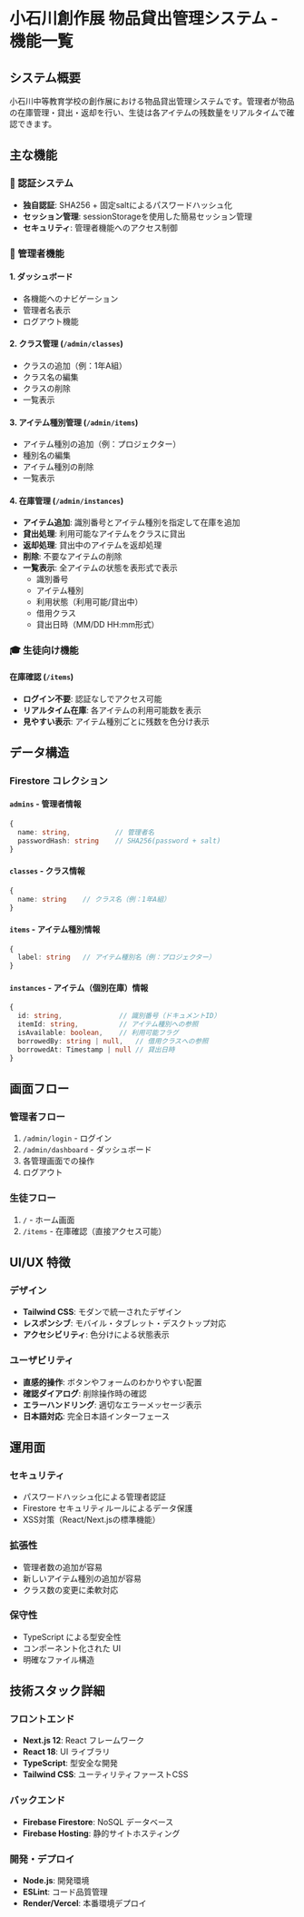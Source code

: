 # 小石川創作展 物品貸出管理システム - 機能一覧

## システム概要

小石川中等教育学校の創作展における物品貸出管理システムです。管理者が物品の在庫管理・貸出・返却を行い、生徒は各アイテムの残数量をリアルタイムで確認できます。

## 主な機能

### 🔐 認証システム
- **独自認証**: SHA256 + 固定saltによるパスワードハッシュ化
- **セッション管理**: sessionStorageを使用した簡易セッション管理
- **セキュリティ**: 管理者機能へのアクセス制御

### 👥 管理者機能

#### 1. ダッシュボード
- 各機能へのナビゲーション
- 管理者名表示
- ログアウト機能

#### 2. クラス管理 (`/admin/classes`)
- クラスの追加（例：1年A組）
- クラス名の編集
- クラスの削除
- 一覧表示

#### 3. アイテム種別管理 (`/admin/items`)
- アイテム種別の追加（例：プロジェクター）
- 種別名の編集
- アイテム種別の削除
- 一覧表示

#### 4. 在庫管理 (`/admin/instances`)
- **アイテム追加**: 識別番号とアイテム種別を指定して在庫を追加
- **貸出処理**: 利用可能なアイテムをクラスに貸出
- **返却処理**: 貸出中のアイテムを返却処理
- **削除**: 不要なアイテムの削除
- **一覧表示**: 全アイテムの状態を表形式で表示
  - 識別番号
  - アイテム種別
  - 利用状態（利用可能/貸出中）
  - 借用クラス
  - 貸出日時（MM/DD HH:mm形式）

### 🎓 生徒向け機能

#### 在庫確認 (`/items`)
- **ログイン不要**: 認証なしでアクセス可能
- **リアルタイム在庫**: 各アイテムの利用可能数を表示
- **見やすい表示**: アイテム種別ごとに残数を色分け表示

## データ構造

### Firestore コレクション

#### `admins` - 管理者情報
```typescript
{
  name: string,           // 管理者名
  passwordHash: string    // SHA256(password + salt)
}
```

#### `classes` - クラス情報
```typescript
{
  name: string    // クラス名（例：1年A組）
}
```

#### `items` - アイテム種別情報
```typescript
{
  label: string   // アイテム種別名（例：プロジェクター）
}
```

#### `instances` - アイテム（個別在庫）情報
```typescript
{
  id: string,              // 識別番号（ドキュメントID）
  itemId: string,          // アイテム種別への参照
  isAvailable: boolean,    // 利用可能フラグ
  borrowedBy: string | null,   // 借用クラスへの参照
  borrowedAt: Timestamp | null // 貸出日時
}
```

## 画面フロー

### 管理者フロー
1. `/admin/login` - ログイン
2. `/admin/dashboard` - ダッシュボード
3. 各管理画面での操作
4. ログアウト

### 生徒フロー
1. `/` - ホーム画面
2. `/items` - 在庫確認（直接アクセス可能）

## UI/UX 特徴

### デザイン
- **Tailwind CSS**: モダンで統一されたデザイン
- **レスポンシブ**: モバイル・タブレット・デスクトップ対応
- **アクセシビリティ**: 色分けによる状態表示

### ユーザビリティ
- **直感的操作**: ボタンやフォームのわかりやすい配置
- **確認ダイアログ**: 削除操作時の確認
- **エラーハンドリング**: 適切なエラーメッセージ表示
- **日本語対応**: 完全日本語インターフェース

## 運用面

### セキュリティ
- パスワードハッシュ化による管理者認証
- Firestore セキュリティルールによるデータ保護
- XSS対策（React/Next.jsの標準機能）

### 拡張性
- 管理者数の追加が容易
- 新しいアイテム種別の追加が容易
- クラス数の変更に柔軟対応

### 保守性
- TypeScript による型安全性
- コンポーネント化された UI
- 明確なファイル構造

## 技術スタック詳細

### フロントエンド
- **Next.js 12**: React フレームワーク
- **React 18**: UI ライブラリ
- **TypeScript**: 型安全な開発
- **Tailwind CSS**: ユーティリティファーストCSS

### バックエンド
- **Firebase Firestore**: NoSQL データベース
- **Firebase Hosting**: 静的サイトホスティング

### 開発・デプロイ
- **Node.js**: 開発環境
- **ESLint**: コード品質管理
- **Render/Vercel**: 本番環境デプロイ
